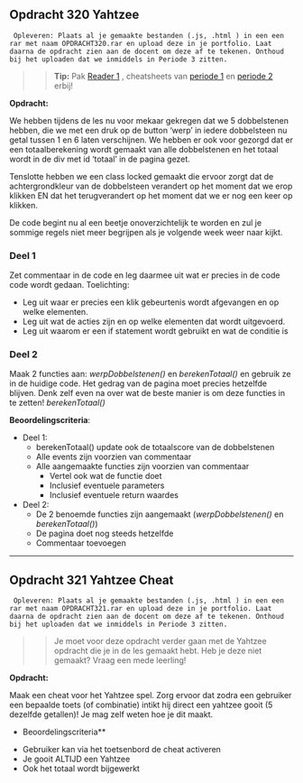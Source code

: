 ## Opdracht 320 Yahtzee

`` Opleveren: Plaats al je gemaakte bestanden (.js, .html ) in een een rar met naam OPDRACHT320.rar en upload deze in je portfolio. Laat daarna de opdracht zien aan de docent om deze af te tekenen. Onthoud bij het uploaden dat we inmiddels in Periode 3 zitten.``

>> **Tip:** Pak <a href="https://elo.kw1c.nl/CMS/Studie/811%20ICT-Academie/811%20VakkenInhoud/%5BB.16%20JAV%5D%20Javascript/25187%20%C2%A0%20Applicatie-%20en%20mediaontwikkelaar/Periode%2003/Productie/01.%20Reader/Reader%201%20-%20Attributen%20&%20Properties.pdf" target="_blank">Reader 1</a> , cheatsheets van <a href="https://elo.kw1c.nl/CMS/Studie/811%20ICT-Academie/811%20VakkenInhoud/%5BB.16%20JAV%5D%20Javascript/25187%20%C2%A0%20Applicatie-%20en%20mediaontwikkelaar/Periode%2003/Productie/01.%20Reader/Cheat%20Sheet%20-%20Javascript%20-%20periode%201%20en%202.pdf" target="blank"> periode 1</a> en  <a href="https://elo.kw1c.nl/CMS/Studie/811%20ICT-Academie/811%20VakkenInhoud/%5BB.16%20JAV%5D%20Javascript/25187%20%C2%A0%20Applicatie-%20en%20mediaontwikkelaar/Periode%2003/Productie/01.%20Reader/Cheat%20Sheet%20-%20Javascript%20-%20Periode%202.pdf" target="_blank">periode 2</a> erbij!

**Opdracht:**

We hebben tijdens de les nu voor mekaar gekregen dat we 5 dobbelstenen hebben, die we met een druk op de button ‘werp’
in iedere dobbelsteen nu getal tussen 1 en 6 laten verschijnen.
We hebben er ook voor gezorgd dat er een totaalberekening wordt gemaakt van alle dobbelstenen en het totaal wordt in de
div met id ‘totaal’ in de pagina gezet.

Tenslotte hebben we een class locked gemaakt die ervoor zorgt dat de achtergrondkleur van de dobbelsteen verandert op het
moment dat we erop klikken EN dat het terugverandert op het moment dat we er nog een keer op klikken.


De code begint nu al een beetje onoverzichtelijk te worden en zul je sommige regels niet meer begrijpen als je volgende week
weer naar kijkt.


### Deel 1
Zet commentaar in de code en leg daarmee uit wat er precies in de code code wordt gedaan.
Toelichting:
- Leg uit waar er precies een klik gebeurtenis wordt afgevangen en op welke elementen.
- Leg uit wat de acties zijn en op welke elementen dat wordt uitgevoerd.
- Leg uit waarom er een if statement wordt gebruikt en wat de conditie is


### Deel 2
Maak 2 functies aan:
*werpDobbelstenen()* en *berekenTotaal()* en gebruik ze in de huidige code. Het gedrag van de pagina moet precies hetzelfde
blijven. 
Denk zelf even na over wat de beste manier is om deze functies in te zetten! *berekenTotaal()* 


**Beoordelingscriteria**:
- Deel 1:
	- berekenTotaal() update ook de totaalscore van de dobbelstenen
	- Alle events zijn voorzien van commentaar
	- Alle aangemaakte functies zijn voorzien van commentaar
		- Vertel ook wat de functie doet
		- Inclusief eventuele parameters
		- Inclusief eventuele return waardes
- Deel 2:
	- De 2 benoemde functies zijn aangemaakt (*werpDobbelstenen()* en *berekenTotaal()*)
	- De pagina doet nog steeds hetzelfde
	- Commentaar toevoegen

---


## Opdracht 321 Yahtzee Cheat

```` Opleveren: Plaats al je gemaakte bestanden (.js, .html ) in een een rar met naam OPDRACHT321.rar en upload deze in je portfolio. Laat daarna de opdracht zien aan de docent om deze af te tekenen. Onthoud bij het uploaden dat we inmiddels in Periode 3 zitten.````

>> Je moet voor deze opdracht verder gaan met de Yahtzee opdracht die je in de les gemaakt hebt. Heb je deze niet gemaakt? Vraag een mede leerling!

**Opdracht:**

Maak een cheat voor het Yahtzee spel. Zorg ervoor dat zodra een gebruiker een bepaalde toets (of combinatie) intikt hij direct een yahtzee gooit (5 dezelfde getallen)!
Je mag zelf weten hoe je dit maakt.

* Beoordelingscriteria**
- Gebruiker kan via het toetsenbord de cheat activeren
- Je gooit ALTIJD een Yahtzee
- Ook het totaal wordt bijgewerkt
